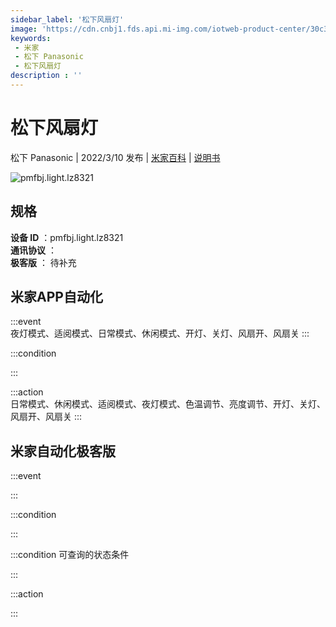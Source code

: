 ```yaml
---
sidebar_label: '松下风扇灯'
image: 'https://cdn.cnbj1.fds.api.mi-img.com/iotweb-product-center/30c30b457f0f07f49f6a90b1c8292ff9_1640756070924.png?GalaxyAccessKeyId=AKVGLQWBOVIRQ3XLEW&Expires=9223372036854775807&Signature=M76oQkY8zvNxKpxFxw6fvKbzicg='
keywords: 
 - 米家
 - 松下 Panasonic
 - 松下风扇灯
description : ''
---
```

# 松下风扇灯

松下 Panasonic | 2022/3/10 发布 | [米家百科](https://home.mi.com/webapp/content/baike/product/index.html?model=pmfbj.light.lz8321) | [说明书](https://home.mi.com/views/introduction.html?model=pmfbj.light.lz8321&region=cn)

![pmfbj.light.lz8321](https://cdn.cnbj1.fds.api.mi-img.com/iotweb-product-center/30c30b457f0f07f49f6a90b1c8292ff9_1640756070924.png?GalaxyAccessKeyId=AKVGLQWBOVIRQ3XLEW&Expires=9223372036854775807&Signature=M76oQkY8zvNxKpxFxw6fvKbzicg=)

## 规格  
> 
**设备 ID** ：pmfbj.light.lz8321  
**通讯协议** ：  
**极客版**  ： 待补充 


## 米家APP自动化  

:::event  
夜灯模式、适阅模式、日常模式、休闲模式、开灯、关灯、风扇开、风扇关
:::

:::condition  

:::

:::action   
日常模式、休闲模式、适阅模式、夜灯模式、色温调节、亮度调节、开灯、关灯、风扇开、风扇关
:::

## 米家自动化极客版  

:::event  

:::

:::condition  

:::

:::condition 可查询的状态条件  

:::

:::action  

:::

        

